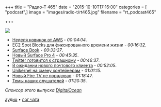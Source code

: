 +++
title = "Радио-Т 465"
date = "2015-10-10T17:16:00"
categories = [ "podcast",]
image = "images/radio-t/rt465.jpg"
filename = "rt_podcast465"

+++

![](https://radio-t.com/images/radio-t/rt465.jpg)

- [Неделя новинок от AWS](https://aws.amazon.com/about-aws/whats-new/2015/) - *00:04:04*.
- [EC2 Spot Blocks для фиксированного времени жизни](https://aws.amazon.com/blogs/aws/new-ec2-spot-blocks-for-defined-duration-workloads/) - *00:16:32*.
- [Surface Book](http://www.theverge.com/2015/10/6/9454051/microsoft-surface-laptop-announced-specs-price-release-date) - *00:33:37*.
- [Новый Surface Pro 4](http://www.theverge.com/2015/10/6/9461259/microsoft-surface-pro-4-announced-hands-on-video-release-date) - *00:45:35*.
- [Twitter готовится к страшному](http://arstechnica.com/business/2015/10/report-twitter-prepping-for-company-wide-layoffs-next-week/) - *00:46:37*.
- [В ожидании нового почтового клиента](http://thenextweb.com/apps/2015/10/05/nylas-n1-could-do-for-email-apps-what-google-chrome-did-for-browsing-the-web/) - *00:52:05*.
- [Unikernel на смену контейнерам](http://viethip.com/2015/10/10/why-unikernels-might-kill-containers-in-five-years/) - *01:01:15*.
- [Новый Fire TV не порадовал](http://social.techcrunch.com/2015/10/09/the-new-amazon-fire-tv-is-a-hi-resolution-box-that-does-it-all/) - *01:18:47*.
- [Темы наших слушателей](https://radio-t.com/p/2015/10/06/prep-465/) - *01:20:35*.

_Спонсор этого выпуска [DigitalOcean](https://do.co/radiot)_

[аудио](https://cdn.radio-t.com/rt_podcast465.mp3) • [лог чата](http://chat.radio-t.com/logs/radio-t-465.html)
<audio src="https://cdn.radio-t.com/rt_podcast465.mp3" preload="none"></audio>
